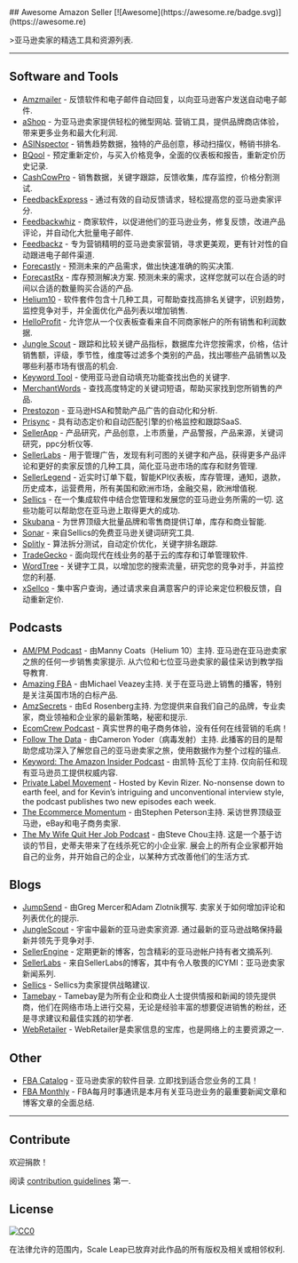 <div class="github-widget" data-repo="ScaleLeap/awesome-amazon-seller"></div>
<script async src="https://pagead2.googlesyndication.com/pagead/js/adsbygoogle.js"></script><ins class="adsbygoogle" style="display:block" data-ad-client="ca-pub-6890694312814945" data-ad-slot="5473692530" data-ad-format="auto"  data-full-width-responsive="true"></ins><script>(adsbygoogle = window.adsbygoogle || []).push({});</script>
## Awesome Amazon Seller [![Awesome](https://awesome.re/badge.svg)](https://awesome.re)

&gt;亚马逊卖家的精选工具和资源列表.



---

## Software and Tools

- [Amzmailer](https://amzmailer.com/) - 反馈软件和电子邮件自动回复，以向亚马逊客户发送自动电子邮件.
- [aShop](https://ashop.co)   - 为亚马逊卖家提供轻松的微型网站.  营销工具，提供品牌商店体验，带来更多业务和最大化利润.
- [ASINspector](https://asinspector.com/) - 销售趋势数据，独特的产品创意，移动扫描仪，畅销书排名.
- [BQool](https://www.bqool.com/) - 预定重新定价，与买入价格竞争，全面的仪表板和报告，重新定价历史记录.
- [CashCowPro](https://www.cashcowpro.com/) - 销售数据，关键字跟踪，反馈收集，库存监控，价格分割测试.
- [FeedbackExpress](https://www.feedbackexpress.com/) - 通过有效的自动反馈请求，轻松提高您的亚马逊卖家评分.
- [Feedbackwhiz](https://www.feedbackwhiz.com/) - 商家软件，以促进他们的亚马逊业务，修复反馈，改进产品评论，并自动化大批量电子邮件.
- [Feedbackz](https://www.feedbackz.com/) - 专为营销精明的亚马逊卖家营销，寻求更美观，更有针对性的自动跟进电子邮件渠道.
- [Forecastly](https://www.forecast.ly/) - 预测未来的产品需求，做出快速准确的购买决策.
- [ForecastRx](https://www.forecastrx.com/)   - 库存预测解决方案.  预测未来的需求，这样您就可以在合适的时间以合适的数量购买合适的产品.
- [Helium10](https://www.helium10.com/) - 软件套件包含十几种工具，可帮助查找高排名关键字，识别趋势，监控竞争对手，并全面优化产品列表以增加销售.
- [HelloProfit](https://helloprofit.com/) - 允许您从一个仪表板查看来自不同商家帐户的所有销售和利润数据.
- [Jungle Scout](https://www.junglescout.com/) - 跟踪和比较关键产品指标，数据库允许您按需求，价格，估计销售额，评级，季节性，维度等过滤多个类别的产品，找出哪些产品销售以及哪些利基市场有很高的机会.
- [Keyword Tool](https://keywordtool.io/amazon) - 使用亚马逊自动填充功能查找出色的关键字.
- [MerchantWords](https://www.merchantwords.com/) - 查找高度特定的关键词短语，帮助买家找到您所销售的产品.
- [Prestozon](https://prestozon.com/) - 亚马逊HSA和赞助产品广告的自动化和分析.
- [Prisync](https://prisync.com/) - 具有动态定价和自动匹配引擎的价格监控和跟踪SaaS.
- [SellerApp](https://www.sellerapp.com/) - 产品研究，产品创意，上市质量，产品警报，产品来源，关键词研究，ppc分析仪等.
- [SellerLabs](https://www.sellerlabs.com/tools/) - 用于管理广告，发现有利可图的关键字和产品，获得更多产品评论和更好的卖家反馈的几种工具，简化亚马逊市场的库存和财务管理.
- [SellerLegend](https://sellerlegend.com/) - 近实时订单下载，智能KPI仪表板，库存管理，通知，退款，历史成本，运营费用，所有美国和欧洲市场，金融交易，欧洲增值税.
- [Sellics](https://sellics.com)   - 在一个集成软件中结合您管理和发展您的亚马逊业务所需的一切.  这些功能可以帮助您在亚马逊上取得更大的成功.
- [Skubana](https://www.skubana.com/) - 为世界顶级大批量品牌和零售商提供订单，库存和商业智能.
- [Sonar](http://sonar-tool.com/) - 来自Sellics的免费亚马逊关键词研究工具.
- [Splitly](https://splitly.com/) - 算法拆分测试，自动定价优化，关键字排名跟踪.
- [TradeGecko](https://www.tradegecko.com/) - 面向现代在线业务的基于云的库存和订单管理软件.
- [WordTree](https://www.wordtree.io/) - 关键字工具，以增加您的搜索流量，研究您的竞争对手，并监控您的利基.
- [xSellco](https://www.xsellco.com/) - 集中客户查询，通过请求来自满意客户的评论来定位积极反馈，自动重新定价.

## Podcasts

- [AM/PM Podcast](https://www.ampmpodcast.com/)   - 由Manny Coats（Helium 10）主持.  亚马逊在亚马逊卖家之旅的任何一步销售卖家提示.  从六位和七位亚马逊卖家的最佳采访到教学指导教育.
- [Amazing FBA](https://amazingfba.com/blog-podcast/)   - 由Michael Veazey主持.  关于在亚马逊上销售的播客，特别是关注英国市场的白标产品.
- [AmzSecrets](https://amzsecrets.com/amazon-private-label-podcast/)   - 由Ed Rosenberg主持.  为您提供来自我们自己的品牌，专业卖家，商业领袖和企业家的最新策略，秘密和提示.
- [EcomCrew Podcast](https://www.ecomcrew.com/ecomcrew-podcast/) - 真实世界的电子商务体验，没有任何在线营销的毛病！
- [Follow The Data](https://viral-launch.com/follow-the-data-amazon-fba-seller-podcast.html)   - 由Cameron Yoder（病毒发射）主持.  此播客的目的是帮助您成功深入了解您自己的亚马逊卖家之旅，使用数据作为整个过程的锚点.
- [Keyword: The Amazon Insider Podcast](http://keywordpodcast.com/)   - 由凯特·瓦伦丁主持.  仅向前任和现有亚马逊员工提供权威内容.
- [Private Label Movement](https://privatelabelmovement.com/) - Hosted by Kevin Rizer. No-nonsense down to earth feel, and for Kevin’s intriguing and unconventional interview style, the podcast publishes two new episodes each week.
- [The Ecommerce Momentum](https://ecommercemomentum.com/)   - 由Stephen Peterson主持.  采访世界顶级亚马逊，eBay和电子商务卖家.
- [The My Wife Quit Her Job Podcast](https://mywifequitherjob.com/category/podcast/)   - 由Steve Chou主持.  这是一个基于访谈的节目，史蒂夫带来了在线杀死它的小企业家.  展会上的所有企业家都开始自己的业务，并开始自己的企业，以某种方式改善他们的生活方式.

## Blogs

- [JumpSend](https://www.jumpsend.com/blog/)   - 由Greg Mercer和Adam Zlotnik撰写.  卖家关于如何增加评论和列表优化的提示.
- [JungleScout](https://www.junglescout.com/blog/)   - 宇宙中最新的亚马逊卖家资源.  通过最新的亚马逊战略保持最新并领先于竞争对手.
- [SellerEngine](https://sellerengine.com/blog/) - 定期更新的博客，包含精彩的亚马逊帐户持有者文摘系列.
- [SellerLabs](https://www.sellerlabs.com/blog/) - 来自SellerLabs的博客，其中有令人敬畏的ICYMI：亚马逊卖家新闻系列.
- [Sellics](https://sellics.com/blog) -  Sellics为卖家提供战略建议.
- [Tamebay](https://tamebay.com/) -  Tamebay是为所有企业和商业人士提供情报和新闻的领先提供商，他们在网络市场上进行交易，无论是经验丰富的想要促进销售的粉丝，还是寻求建议和最佳实践的初学者.
- [WebRetailer](https://www.webretailer.com/) -  WebRetailer是卖家信息的宝库，也是网络上的主要资源之一.

## Other

- [FBA Catalog](https://fbacatalog.com)   - 亚马逊卖家的软件目录.  立即找到适合您业务的工具！
- [FBA Monthly](https://fbamonthly.com) -  FBA每月时事通讯是本月有关亚马逊业务的最重要新闻文章和博客文章的全面总结.

---

## Contribute

欢迎捐款！

阅读 [contribution guidelines](https://github.com/ScaleLeap/awesome-amazon-seller/blob/master/contributing.md) 第一.

## License

[![CC0](https://mirrors.creativecommons.org/presskit/buttons/88x31/svg/cc-zero.svg)](http://creativecommons.org/publicdomain/zero/1.0)

在法律允许的范围内，Scale Leap已放弃对此作品的所有版权及相关或相邻权利.
